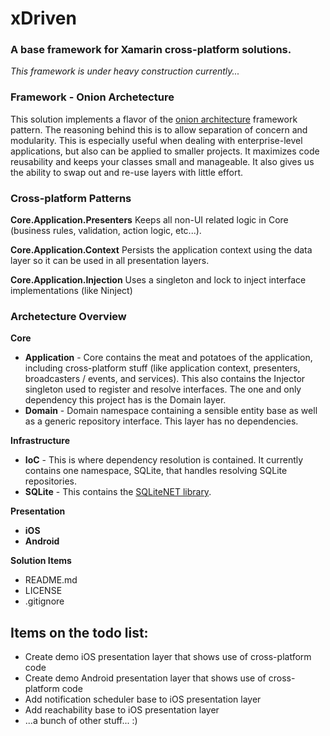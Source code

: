 # xDriven #
### A base framework for Xamarin cross-platform solutions. ###

*This framework is under heavy construction currently...*

### Framework - Onion Archetecture
This solution implements a flavor of the [onion architecture](http://www.develop.com/onionarchitecture "Onion Architecture") framework pattern. 
The reasoning behind this is to allow separation of concern and modularity. This is especially useful when dealing with 
enterprise-level applications, but also can be applied to smaller projects. It maximizes code reusability and keeps your classes small and 
manageable. It also gives us the ability to swap out and re-use layers with little effort.

### Cross-platform Patterns
**Core.Application.Presenters**
Keeps all non-UI related logic in Core (business rules, validation, action logic, etc...).

**Core.Application.Context**
Persists the application context using the data layer so it can be used in all presentation layers.

**Core.Application.Injection**
Uses a singleton and lock to inject interface implementations (like Ninject)

### Archetecture Overview
**Core**

* **Application** - Core contains the meat and potatoes of the application, including cross-platform stuff (like application context, presenters, 
broadcasters / events, and services). This also contains the Injector singleton used to register and resolve interfaces. The one and only 
dependency this project has is the Domain layer.
* **Domain** - Domain namespace containing a sensible entity base as well as a generic repository interface. This layer has no dependencies.

**Infrastructure**
* **IoC** - This is where dependency resolution is contained. It currently contains one namespace, SQLite, that handles resolving 
SQLite repositories.
* **SQLite** - This contains the [SQLiteNET library](http://docs.xamarin.com/recipes/ios/data/sqlite/create_a_database_with_sqlitenet/ "SQLiteNET"). 

**Presentation**
* **iOS**
* **Android**

**Solution Items**
* README.md
* LICENSE
* .gitignore


## Items on the todo list:
* Create demo iOS presentation layer that shows use of cross-platform code
* Create demo Android presentation layer that shows use of cross-platform code
* Add notification scheduler base to iOS presentation layer
* Add reachability base to iOS presentation layer
* ...a bunch of other stuff... :)